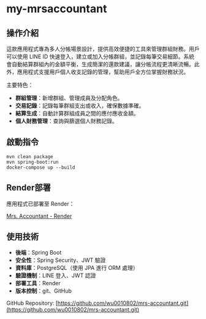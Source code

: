 
# my-mrsaccountant

## 操作介紹

這款應用程式專為多人分帳場景設計，提供高效便捷的工具來管理群組財務。用戶可以使用 LINE ID 快速登入，建立或加入分帳群組，並記錄每筆交易細節。系統會自動結算群組內的金額平衡，生成簡潔的還款建議，讓分帳流程更清晰流暢。此外，應用程式支援用戶個人收支記錄的管理，幫助用戶全方位掌握財務狀況。

主要特色：
- **群組管理**：新增群組、管理成員及分配角色。
- **交易記錄**：記錄每筆群組支出或收入，確保數據準確。
- **結算生成**：自動計算群組成員之間的應付應收金額。
- **個人財務管理**：查詢與篩選個人財務記錄。

## 啟動指令

```shell
mvn clean package
mvn spring-boot:run
docker-compose up --build
```

## Render部署

應用程式已部署至 Render：

[Mrs. Accountant - Render](https://mrsmrsaccountant.onrender.com)

## 使用技術

- **後端**：Spring Boot
- **安全性**：Spring Security、JWT 驗證
- **資料庫**：PostgreSQL（使用 JPA 進行 ORM 處理）
- **驗證機制**：LINE 登入、JWT 認證
- **部署工具**：Render
- **版本控制**：git、GitHub

GitHub Repository: [https://github.com/wu0010802/mrs-accountant.git](https://github.com/wu0010802/mrs-accountant.git)
